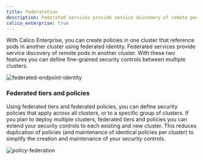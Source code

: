 ```yaml
---
title: Federatation
description: Federated services provide service discovery of remote pods in another cluster. 
calico_enterprise: true
---
```


With Calico Enterprise, you can create policies in one cluster that reference pods in another cluster using federated identity. Federated services provide service discovery of remote pods in another cluster. With these two features you can define fine-grained security controls between multiple clusters.

![federated-endpoint-identity]({{site.baseurl}}/images/federated-endpoint-identity.png)

### Federated tiers and policies

Using federated tiers and federated policies, you can define security policies that apply across all clusters, or to a specific group of clusters. If you plan to deploy multiple clusters, federated tiers and policies you can extend your security controls to each existing and new cluster. This reduces duplication of policies (and maintenance of identical policies per cluster) to simplify the creation and maintenance of your security controls.

![policy-federation]({{site.baseurl}}/images/policy-federation.png)